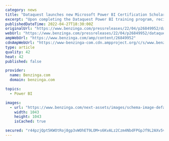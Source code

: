 ```yaml
---
category: news
title: "Dataquest launches new Microsoft Power BI Certification Scholarship: Improving Representation in Data"
excerpt: "Upon completing the Dataquest Power BI training program, recipients will receive a free opportunity to take the Exam PL-300 Microsoft Power BI Data Analyst. SAN FRANCISCO (PRWEB) April 27 ..."
publishedDateTime: 2022-04-27T18:30:00Z
originalUrl: "https://www.benzinga.com/pressreleases/22/04/p26849952/dataquest-launches-new-microsoft-power-bi-certification-scholarship-improving-representation-in-da"
webUrl: "https://www.benzinga.com/pressreleases/22/04/p26849952/dataquest-launches-new-microsoft-power-bi-certification-scholarship-improving-representation-in-da"
ampWebUrl: "https://www.benzinga.com/amp/content/26849952"
cdnAmpWebUrl: "https://www-benzinga-com.cdn.ampproject.org/c/s/www.benzinga.com/amp/content/26849952"
type: article
quality: 42
heat: 42
published: false

provider:
  name: Benzinga.com
  domain: benzinga.com

topics:
  - Power BI

images:
  - url: "https://www.benzinga.com/next-assets/images/schema-image-default.png"
    width: 1043
    height: 1043
    isCached: true

secured: "r44pzjQpt5KWOtRoj8gp3vWOhET9LOM+s6KvALz2Czm4NbdFPGpJf9L2AXv5v/LJpB0BpytD4vrUkfrdqEuJp/KR+mm/NDWrSMk5yCrRqk9vR5q3OIR0X89OKbHDbawzvoDippUl8calYlmpalbhr1Yr2QLlXxJaXdDst+XEbW5ustJK39mSEAvb74z2sRpxy+bzmQsiHUvI1i3bt8E8X7emHyQwCku4D9XcTX7TUYFqfjdf066wTUyzrGbVw71oj8CAC7qZYyI3Q4dZsCdgy9v0wnAzFIh0eEQZjS7fmvs5ZEEzf43sjFtLsZ/tqx0f6x+Cxrn9YkAl6SF4PRmidZot3PvccOtRVB/SVcbh7lI=;YPM1BZz2cl9vj7kEBzOJTA=="
---
```


